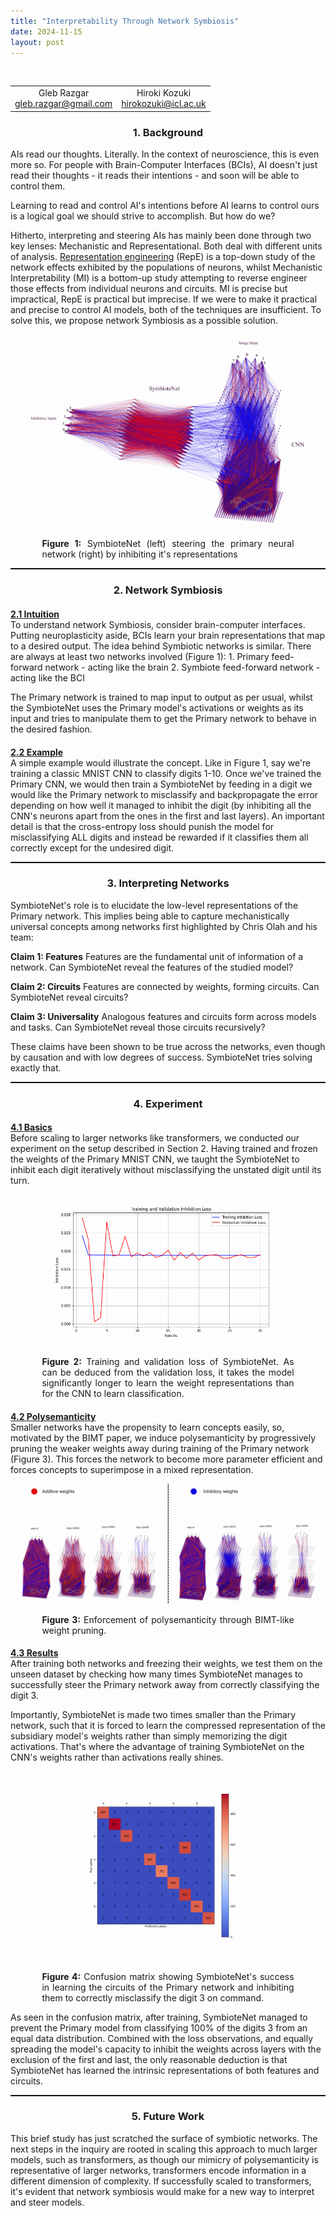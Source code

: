```yaml
---
title: "Interpretability Through Network Symbiosis"
date: 2024-11-15
layout: post
---
```


<br>
<div class="table-container">
  <table>
    <tr>
      <td align="center">
        Gleb Razgar<br>
        <a href="mailto:gleb.razgar@gmail.com">gleb.razgar@gmail.com</a>
      </td>
      <td align="center">
        Hiroki Kozuki<br>
        <a href="mailto:hirokozuki@icl.ac.uk">hirokozuki@icl.ac.uk</a>
      </td>
    </tr>
  </table>
</div>

<h3 align="center">1. Background </h3>


AIs read our thoughts. Literally. In the context of neuroscience, this is even more so. For people with Brain-Computer Interfaces (BCIs), AI doesn't just read their thoughts - it reads their intentions - and soon will be able to control them.

Learning to read and control AI's intentions before AI learns to control ours is a logical goal we should strive to accomplish. But how do we?

Hitherto, interpreting and steering AIs has mainly been done through two key lenses: Mechanistic and Representational. Both deal with different units of analysis. [Representation engineering](https://glebrazgar.github.io/2025/01/10/RepE.html) (RepE) is a top-down study of the network effects exhibited by the populations of neurons, whilst Mechanistic Interpretability (MI) is a bottom-up study attempting to reverse engineer those effects from individual neurons and circuits. MI is precise but impractical, RepE is practical but imprecise. If we were to make it practical and precise to control AI models, both of the techniques are insufficient. To solve this, we propose network Symbiosis as a possible solution. 

<p align="center"><img src="../images/SymbioteNet.png" alt="Alt text" style="max-width: 90%; height: auto; mix-blend-mode: multiply;"></p>

<div style="width: 80%; margin: auto; text-align: justify;">
  <p><b>Figure 1:</b> SymbioteNet (left) steering the primary neural network (right) by inhibiting it's representations</p>
</div>

<hr style="border-top: 1px solid black;">





<h3 align="center">2. Network Symbiosis </h3>

<h4 style="margin-bottom: 0"><u>2.1 Intuition </u></h4>
To understand network Symbiosis, consider brain-computer interfaces. Putting neuroplasticity aside, BCIs learn your brain representations that map to a desired output. The idea behind Symbiotic networks is similar. There are always at least two networks involved (Figure 1):  
1. Primary feed-forward network - acting like the brain
2. Symbiote feed-forward network - acting like the BCI

The Primary network is trained to map input to output as per usual, whilst the SymbioteNet uses the Primary model's activations or weights as its input and tries to manipulate them to get the Primary network to behave in the desired fashion.

<h4 style="margin-bottom: 0"><u>2.2 Example </u></h4>
A simple example would illustrate the concept. Like in Figure 1, say we're training a classic MNIST CNN to classify digits 1-10. Once we've trained the Primary CNN, we would then train a SymbioteNet by feeding in a digit we would like the Primary network to misclassify and backpropagate the error depending on how well it managed to inhibit the digit (by inhibiting all the CNN's neurons apart from the ones in the first and last layers). An important detail is that the cross-entropy loss should punish the model for misclassifying ALL digits and instead be rewarded if it classifies them all correctly except for the undesired digit. 

<hr style="border-top: 1px solid black;">



<h3 align="center">3. Interpreting Networks </h3>
SymbioteNet's role is to elucidate the low-level representations of the Primary network. This implies being able to capture mechanistically universal concepts among networks first highlighted by Chris Olah and his team: 

**Claim 1: Features**
Features are the fundamental unit of information of a network. Can SymbioteNet reveal the features of the studied model?

**Claim 2: Circuits**
Features are connected by weights, forming circuits. Can SymbioteNet reveal circuits?

**Claim 3: Universality**
Analogous features and circuits form across models and tasks. Can SymbioteNet reveal those circuits recursively?

These claims have been shown to be true across the networks, even though by causation and with low degrees of success. SymbioteNet tries solving exactly that.

<hr style="border-top: 1px solid black;">

<h3 align="center">4. Experiment </h3>
<h4 style="margin-bottom: 0"><u>4.1 Basics </u></h4>
Before scaling to larger networks like transformers, we conducted our experiment on the setup described in Section 2. Having trained and frozen the weights of the Primary MNIST CNN, we taught the SymbioteNet to inhibit each digit iteratively without misclassifying the unstated digit until its turn.

<p align="center"><img src="../images/training.png" alt="Alt text" style="max-width: 80%; height: auto; mix-blend-mode: multiply;"></p>
<div style="width: 80%; margin: auto; text-align: justify;">
  <p><b>Figure 2:</b> Training and validation loss of SymbioteNet. As can be deduced from the validation loss, it takes the model significantly longer to learn the weight representations than for the CNN to learn classification.</p>
</div>

<h4 style="margin-bottom: 0"><u>4.2 Polysemanticity </u></h4>
Smaller networks have the propensity to learn concepts easily, so, motivated by the BIMT paper, we induce polysemanticity by progressively pruning the weaker weights away during training of the Primary network (Figure 3). This forces the network to become more parameter efficient and forces concepts to superimpose in a mixed representation.
<p align="center"><img src="../images/polysemanticity.png" alt="Alt text" style="max-width: 95%; height: auto; mix-blend-mode: multiply;"></p>
<div style="width: 80%; margin: auto; text-align: justify;">
  <p><b>Figure 3:</b> Enforcement of polysemanticity through BIMT-like weight pruning.</p>
</div>

<h4 style="margin-bottom: 0"><u>4.3 Results </u></h4>
After training both networks and freezing their weights, we test them on the unseen dataset by checking how many times SymbioteNet manages to successfully steer the Primary network away from correctly classifying the digit 3.

Importantly, SymbioteNet is made two times smaller than the Primary network, such that it is forced to learn the compressed representation of the subsidiary model's weights rather than simply memorizing the digit activations. That's where the advantage of training SymbioteNet on the CNN's weights rather than activations really shines.

<p align="center"><img src="../images/confusion_matrix.png" alt="Alt text" style="max-width: 60%; height: auto; mix-blend-mode: multiply;"></p>
<div style="width: 80%; margin: auto; text-align: justify;">
  <p><b>Figure 4:</b> Confusion matrix showing SymbioteNet's success in learning the circuits of the Primary network and inhibiting them to correctly misclassify the digit 3 on command.</p>
</div>

As seen in the confusion matrix, after training, SymbioteNet managed to prevent the Primary model from classifying 100% of the digits 3 from an equal data distribution. Combined with the loss observations, and equally spreading the model's capacity to inhibit the weights across layers with the exclusion of the first and last, the only reasonable deduction is that SymbioteNet has learned the intrinsic representations of both features and circuits.

<hr style="border-top: 1px solid black;">

<h3 align="center">5. Future Work </h3>
This brief study has just scratched the surface of symbiotic networks. The next steps in the inquiry are rooted in scaling this approach to much larger models, such as transformers, as though our mimicry of polysemanticity is representative of larger networks, transformers encode information in a different dimension of complexity. If successfully scaled to transformers, it's evident that network symbiosis would make for a new way to interpret and steer models. 